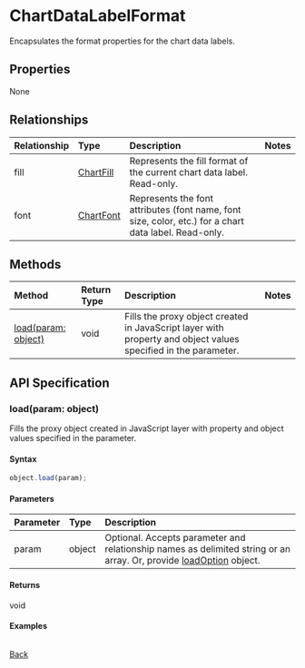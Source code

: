 # ChartDataLabelFormat

Encapsulates the format properties for the chart data labels.

## Properties
None

## Relationships
| Relationship | Type    |Description|Notes |
|:---------------|:--------|:----------|:-----|
|fill|[ChartFill](chartfill.md)|Represents the fill format of the current chart data label. Read-only.||
|font|[ChartFont](chartfont.md)|Represents the font attributes (font name, font size, color, etc.) for a chart data label. Read-only.||

## Methods

| Method           | Return Type    |Description|Notes |
|:---------------|:--------|:----------|:-----|
|[load(param: object)](#loadparam-object)|void|Fills the proxy object created in JavaScript layer with property and object values specified in the parameter.||

## API Specification

### load(param: object)
Fills the proxy object created in JavaScript layer with property and object values specified in the parameter.

#### Syntax
```js
object.load(param);
```

#### Parameters
| Parameter       | Type    |Description|
|:---------------|:--------|:----------|
|param|object|Optional. Accepts parameter and relationship names as delimited string or an array. Or, provide [loadOption](loadoption.md) object.|

#### Returns
void

#### Examples
```js

```

[Back](#methods)

